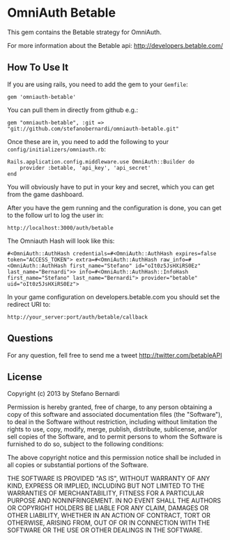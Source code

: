 OmniAuth Betable
==============

This gem contains the Betable strategy for OmniAuth.

For more information about the Betable api: http://developers.betable.com/

How To Use It
-------------

If you are using rails, you need to add the gem to your `Gemfile`:

    gem 'omniauth-betable'

You can pull them in directly from github e.g.:

    gem "omniauth-betable", :git => "git://github.com/stefanobernardi/omniauth-betable.git"

Once these are in, you need to add the following to your `config/initializers/omniauth.rb`:

    Rails.application.config.middleware.use OmniAuth::Builder do
    	provider :betable, 'api_key', 'api_secret'
    end


You will obviously have to put in your key and secret, which you can get from the game dashboard.


After you have the gem running and the configuration is done, you can get to the follow url to log the user in:

	http://localhost:3000/auth/betable

The Omniauth Hash will look like this:

	#<OmniAuth::AuthHash credentials=#<OmniAuth::AuthHash expires=false token="ACCESS_TOKEN"> extra=#<OmniAuth::AuthHash raw_info=#<OmniAuth::AuthHash first_name="Stefano" id="oIt0z5JsHXiRS0Ez" last_name="Bernardi">> info=#<OmniAuth::AuthHash::InfoHash first_name="Stefano" last_name="Bernardi"> provider="betable" uid="oIt0z5JsHXiRS0Ez">

In your game configuration on developers.betable.com you should set the redirect URI to:

	http://your_server:port/auth/betable/callback

Questions
---------

For any question, fell free to send me a tweet http://twitter.com/betableAPI

License
-------

Copyright (c) 2013 by Stefano Bernardi

Permission is hereby granted, free of charge, to any person obtaining a copy of this software and associated documentation files (the "Software"), to deal in the Software without restriction, including without limitation the rights to use, copy, modify, merge, publish, distribute, sublicense, and/or sell copies of the Software, and to permit persons to whom the Software is furnished to do so, subject to the following conditions:

The above copyright notice and this permission notice shall be included in all copies or substantial portions of the Software.

THE SOFTWARE IS PROVIDED "AS IS", WITHOUT WARRANTY OF ANY KIND, EXPRESS OR IMPLIED, INCLUDING BUT NOT LIMITED TO THE WARRANTIES OF MERCHANTABILITY, FITNESS FOR A PARTICULAR PURPOSE AND NONINFRINGEMENT. IN NO EVENT SHALL THE AUTHORS OR COPYRIGHT HOLDERS BE LIABLE FOR ANY CLAIM, DAMAGES OR OTHER LIABILITY, WHETHER IN AN ACTION OF CONTRACT, TORT OR OTHERWISE, ARISING FROM, OUT OF OR IN CONNECTION WITH THE SOFTWARE OR THE USE OR OTHER DEALINGS IN THE SOFTWARE.